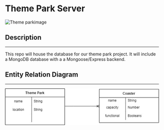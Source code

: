# Theme Park Server

![Theme parkimage](https://i.gifer.com/GTY.gif)

## Description
***

This repo will house the database for our theme park project. It will include a MongoDB database with a a Mongoose/Express backend.

## Entity Relation Diagram
***

![ERD](/ERD.jpg) 


